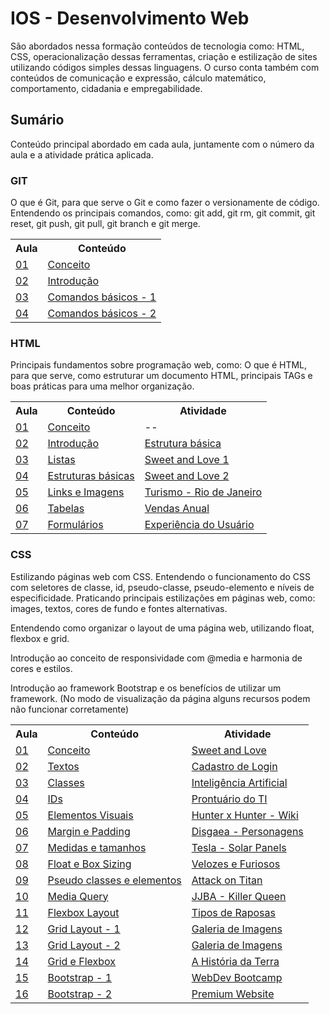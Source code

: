 <h1>IOS - Desenvolvimento Web</h1>
<p>
    São abordados nessa formação conteúdos de tecnologia como: HTML, CSS, operacionalização dessas ferramentas, criação e estilização de sites utilizando códigos simples dessas linguagens. O curso conta também com conteúdos de comunicação e expressão, cálculo matemático, comportamento, cidadania e empregabilidade.
</p>

<h2>Sumário</h2>
<p>
    Conteúdo principal abordado em cada aula, juntamente com o número da aula e a atividade prática aplicada.
</p>


<h3>GIT</h3>
<p>
    O que é Git, para que serve o Git e como fazer o versionamente de código. Entendendo os principais comandos, como: git add, git rm, git commit, git reset, git push, git pull, git branch e git merge.
</p>

<table>
<tr>
    <th>Aula</th>
    <th>Conteúdo</th>
</tr>

<tr>
    <td><a href="https://github.com/Diego-SLuiz/DevWeb-IOS/tree/main/GIT/Aula%2001">01</a></td>
    <td><a href="https://github.com/Diego-SLuiz/DevWeb-IOS/blob/main/GIT/Aula%2001/GIT%20Aula%2001.pdf">Conceito</a></td>
</tr>

<tr>
    <td><a href="https://github.com/Diego-SLuiz/DevWeb-IOS/tree/main/GIT/Aula%2002">02</a></td>
    <td><a href="https://github.com/Diego-SLuiz/DevWeb-IOS/blob/main/GIT/Aula%2002/GIT%20Aula%2002.pdf">Introdução</a></td>
</tr>

<tr>
    <td><a href="https://github.com/Diego-SLuiz/DevWeb-IOS/tree/main/GIT/Aula%2003">03</a></td>
    <td><a href="https://github.com/Diego-SLuiz/DevWeb-IOS/blob/main/GIT/Aula%2003/GIT%20Aula%2003.pdf">Comandos básicos - 1</a></td>
</tr>

<tr>
    <td><a href="https://github.com/Diego-SLuiz/DevWeb-IOS/tree/main/GIT/Aula%2004">04</a></td>
    <td><a href="https://github.com/Diego-SLuiz/DevWeb-IOS/blob/main/GIT/Aula%2004/GIT%20Aula%2004.pdf">Comandos básicos - 2</a></td>
</tr>
</table>

<h3>HTML</h3>
<p>
    Principais fundamentos sobre programação web, como: O que é HTML, para que serve, como estruturar um documento HTML, principais TAGs e boas práticas para uma melhor organização.
</p>

<table>
<tr>
    <th>Aula</th>
    <th>Conteúdo</th>
    <th>Atividade</th>
</tr>

<tr>
    <td><a href="https://github.com/Diego-SLuiz/DevWeb-IOS/tree/main/HTML/Aula%2001">01</a></td>
    <td><a href="https://github.com/Diego-SLuiz/DevWeb-IOS/blob/main/HTML/Aula%2001/HTML%20Aula%2001.pdf">Conceito</a></td>
    <td><a>--</a></td>
</tr>

<tr>
    <td><a href="https://github.com/Diego-SLuiz/DevWeb-IOS/tree/main/HTML/Aula%2002">02</a></td>
    <td><a href="https://github.com/Diego-SLuiz/DevWeb-IOS/blob/main/HTML/Aula%2002/HTML%20Aula%2002.pdf">Introdução</a></td>
    <td><a href="https://htmlpreview.github.io/?https://github.com/Diego-SLuiz/DevWeb-IOS/blob/main/HTML/Aula%2002/index.html">Estrutura básica</a></td>
</tr>

<tr>
    <td><a href="https://github.com/Diego-SLuiz/DevWeb-IOS/tree/main/HTML/Aula%2003">03</a></td>
    <td><a href="https://github.com/Diego-SLuiz/DevWeb-IOS/blob/main/HTML/Aula%2003/HTML%20Aula%2003.pdf">Listas</a></td>
    <td><a href="https://htmlpreview.github.io/?https://github.com/Diego-SLuiz/DevWeb-IOS/blob/main/HTML/Aula%2003/Exerc%C3%ADcio%20-%20Aula%2003.html">Sweet and Love 1</a></td>
</tr>

<tr>
    <td><a href="https://github.com/Diego-SLuiz/DevWeb-IOS/tree/main/HTML/Aula%2004">04</a></td>
    <td><a href="https://github.com/Diego-SLuiz/DevWeb-IOS/blob/main/HTML/Aula%2004/HTML%20Aula%2004.pdf">Estruturas básicas</a></td>
    <td><a href="https://htmlpreview.github.io/?https://github.com/Diego-SLuiz/DevWeb-IOS/blob/main/HTML/Aula%2004/Exerc%C3%ADcio%20-%20Aula%2004.html">Sweet and Love 2</a></td>
</tr>

<tr>
    <td><a href="https://github.com/Diego-SLuiz/DevWeb-IOS/tree/main/HTML/Aula%2005">05</a></td>
    <td><a href="https://github.com/Diego-SLuiz/DevWeb-IOS/blob/main/HTML/Aula%2005/HTML%20Aula%2005.pdf">Links e Imagens</a></td>
    <td><a href="https://htmlpreview.github.io/?https://github.com/Diego-SLuiz/DevWeb-IOS/blob/main/HTML/Aula%2005/Exerc%C3%ADcio%20-%20Aula%2005.html">Turismo - Rio de Janeiro</a></td>
</tr>

<tr>
    <td><a href="https://github.com/Diego-SLuiz/DevWeb-IOS/tree/main/HTML/Aula%2006">06</a></td>
    <td><a href="https://github.com/Diego-SLuiz/DevWeb-IOS/blob/main/HTML/Aula%2006/HTML%20Aula%2006.pdf">Tabelas</a></td>
    <td><a href="https://htmlpreview.github.io/?https://github.com/Diego-SLuiz/DevWeb-IOS/blob/main/HTML/Aula%2006/Exerc%C3%ADcio%20-%20Aula%2006.html">Vendas Anual</a></td>
</tr>

<tr>
    <td><a href="https://github.com/Diego-SLuiz/DevWeb-IOS/tree/main/HTML/Aula%2007">07</a></td>
    <td><a href="https://github.com/Diego-SLuiz/DevWeb-IOS/blob/main/HTML/Aula%2007/HTML%20Aula%2007%20(Parte%201).pdf">Formulários</a></td>
    <td><a href="https://htmlpreview.github.io/?https://github.com/Diego-SLuiz/DevWeb-IOS/blob/main/HTML/Aula%2007/Exerc%C3%ADcio%20-%20Aula%2007.html">Experiência do Usuário</a></td>
</tr>
</table>

<h3>CSS</h3>
<p>
    Estilizando páginas web com CSS. Entendendo o funcionamento do CSS com seletores de classe, id, pseudo-classe, pseudo-elemento e níveis de especificidade. Praticando principais estilizações em páginas web, como: images, textos, cores de fundo e fontes alternativas.
</p>

<p>
    Entendendo como organizar o layout de uma página web, utilizando float, flexbox e grid.
</p>

<p>
    Introdução ao conceito de responsividade com @media e harmonia de cores e estilos.
</p>

<p>
    Introdução ao framework Bootstrap e os benefícios de utilizar um framework.
    (No modo de visualização da página alguns recursos podem não funcionar corretamente)
</p>

<table>
<tr>
    <th>Aula</th>
    <th>Conteúdo</th>
    <th>Atividade</th>
</tr>

<tr>
    <td><a href="https://github.com/Diego-SLuiz/DevWeb-IOS/tree/main/CSS/Aula%2001">01</a></td>
    <td><a href="https://github.com/Diego-SLuiz/DevWeb-IOS/blob/main/CSS/Aula%2001/CSS%20Aula%2001.pdf">Conceito</a></td>
    <td><a href="https://htmlpreview.github.io/?https://github.com/Diego-SLuiz/DevWeb-IOS/blob/main/CSS/Aula%2001/Exerc%C3%ADcio%20-%20Aula%2001.html">Sweet and Love</a></td>
</tr>

<tr>
    <td><a href="https://github.com/Diego-SLuiz/DevWeb-IOS/tree/main/CSS/Aula%2002">02</a></td>
    <td><a href="https://github.com/Diego-SLuiz/DevWeb-IOS/blob/main/CSS/Aula%2002/CSS%20Aula%2002.pdf">Textos</a></td>
    <td><a href="https://htmlpreview.github.io/?https://github.com/Diego-SLuiz/DevWeb-IOS/blob/main/CSS/Aula%2002/Exerc%C3%ADcio%20Aula%2002.html">Cadastro de Login</a></td>
</tr>

<tr>
    <td><a href="https://github.com/Diego-SLuiz/DevWeb-IOS/tree/main/CSS/Aula%2003">03</a></td>
    <td><a href="https://github.com/Diego-SLuiz/DevWeb-IOS/blob/main/CSS/Aula%2003/CSS%20Aula%2003.pdf">Classes</a></td>
    <td><a href="https://htmlpreview.github.io/?https://github.com/Diego-SLuiz/DevWeb-IOS/blob/main/CSS/Aula%2003/Exerc%C3%ADcio%20Aula%2003.html">Inteligência Artificial</a></td>
</tr>

<tr>
    <td><a href="https://github.com/Diego-SLuiz/DevWeb-IOS/tree/main/CSS/Aula%2004">04</a></td>
    <td><a href="https://github.com/Diego-SLuiz/DevWeb-IOS/blob/main/CSS/Aula%2004/CSS%20Aula%2004.pdf">IDs</a></td>
    <td><a href="https://htmlpreview.github.io/?https://github.com/Diego-SLuiz/DevWeb-IOS/blob/main/CSS/Aula%2004/CSS%20Aula%2004%20-%20Exerc%C3%ADcio.html">Prontuário do TI</a></td>
</tr>

<tr>
    <td><a href="https://github.com/Diego-SLuiz/DevWeb-IOS/tree/main/CSS/Aula%2005">05</a></td>
    <td><a href="https://github.com/Diego-SLuiz/DevWeb-IOS/blob/main/CSS/Aula%2005/CSS%20Aula%2005.pdf">Elementos Visuais</a></td>
    <td><a href="https://htmlpreview.github.io/?https://github.com/Diego-SLuiz/DevWeb-IOS/blob/main/CSS/Aula%2005/CSS%20Aula%2005%20-%20Exerc%C3%ADcio.html">Hunter x Hunter - Wiki</a></td>
</tr>

<tr>
    <td><a href="https://github.com/Diego-SLuiz/DevWeb-IOS/tree/main/CSS/Aula%2006">06</a></td>
    <td><a href="https://github.com/Diego-SLuiz/DevWeb-IOS/blob/main/CSS/Aula%2006/CSS%20Aula%2006.pdf">Margin e Padding</a></td>
    <td><a href="https://htmlpreview.github.io/?https://github.com/Diego-SLuiz/DevWeb-IOS/blob/main/CSS/Aula%2006/index.html">Disgaea - Personagens</a></td>
</tr>

<tr>
    <td><a href="https://github.com/Diego-SLuiz/DevWeb-IOS/tree/main/CSS/Aula%2007">07</a></td>
    <td><a href="https://github.com/Diego-SLuiz/DevWeb-IOS/blob/main/CSS/Aula%2007/CSS%20Aula%2007.pdf">Medidas e tamanhos</a></td>
    <td><a href="https://htmlpreview.github.io/?https://github.com/Diego-SLuiz/DevWeb-IOS/blob/main/CSS/Aula%2007/atividade.html">Tesla - Solar Panels</a></td>
</tr>

<tr>
    <td><a href="https://github.com/Diego-SLuiz/DevWeb-IOS/tree/main/CSS/Aula%2008">08</a></td>
    <td><a href="https://github.com/Diego-SLuiz/DevWeb-IOS/blob/main/CSS/Aula%2008/CSS%20Aula%2008.pdf">Float e Box Sizing</a></td>
    <td><a href="https://htmlpreview.github.io/?https://github.com/Diego-SLuiz/DevWeb-IOS/blob/main/CSS/Aula%2008/atividade.html">Velozes e Furiosos</a></td>
</tr>

<tr>
    <td><a href="https://github.com/Diego-SLuiz/DevWeb-IOS/tree/main/CSS/Aula%2009">09</a></td>
    <td><a href="https://github.com/Diego-SLuiz/DevWeb-IOS/blob/main/CSS/Aula%2009/CSS%20Aula%2009.pdf">Pseudo classes e elementos</a></td>
    <td><a href="https://htmlpreview.github.io/?https://github.com/Diego-SLuiz/DevWeb-IOS/blob/main/CSS/Aula%2009/atividade.html">Attack on Titan</a></td>
</tr>

<tr>
    <td><a href="https://github.com/Diego-SLuiz/DevWeb-IOS/tree/main/CSS/Aula%2010">10</a></td>
    <td><a href="https://github.com/Diego-SLuiz/DevWeb-IOS/blob/main/CSS/Aula%2010/CSS%20Aula%2010.pdf">Media Query</a></td>
    <td><a href="https://htmlpreview.github.io/?https://github.com/Diego-SLuiz/DevWeb-IOS/blob/main/CSS/Aula%2010/atividade.html">JJBA - Killer Queen</a></td>
</tr>

<tr>
    <td><a href="https://github.com/Diego-SLuiz/DevWeb-IOS/tree/main/CSS/Aula%2011">11</a></td>
    <td><a href="https://github.com/Diego-SLuiz/DevWeb-IOS/blob/main/CSS/Aula%2011/CSS%20Aula%2011.pdf">Flexbox Layout</a></td>
    <td><a href="https://htmlpreview.github.io/?https://github.com/Diego-SLuiz/DevWeb-IOS/blob/main/CSS/Aula%2011/index.html">Tipos de Raposas</a></td>
</tr>

<tr>
    <td><a href="https://github.com/Diego-SLuiz/DevWeb-IOS/tree/main/CSS/Aula%2012">12</a></td>
    <td><a href="https://github.com/Diego-SLuiz/DevWeb-IOS/blob/main/CSS/Aula%2012/CSS%20Aula%2012.pdf">Grid Layout - 1</a></td>
    <td><a href="https://htmlpreview.github.io/?https://github.com/Diego-SLuiz/DevWeb-IOS/blob/main/CSS/Aula%2012/index.html">Galeria de Imagens</a></td>
</tr>

<tr>
    <td><a href="https://github.com/Diego-SLuiz/DevWeb-IOS/tree/main/CSS/Aula%2013">13</a></td>
    <td><a href="https://github.com/Diego-SLuiz/DevWeb-IOS/blob/main/CSS/Aula%2013/CSS%20Aula%2013.pdf">Grid Layout - 2</a></td>
    <td><a href="https://htmlpreview.github.io/?https://github.com/Diego-SLuiz/DevWeb-IOS/blob/main/CSS/Aula%2012/index.html">Galeria de Imagens</a></td>
</tr>

<tr>
    <td><a href="https://github.com/Diego-SLuiz/DevWeb-IOS/tree/main/CSS/Aula%2014">14</a></td>
    <td><a href="https://github.com/Diego-SLuiz/DevWeb-IOS/blob/main/CSS/Aula%2014/CSS%20Aula%2014.pdf">Grid e Flexbox</a></td>
    <td><a href="https://htmlpreview.github.io/?https://github.com/Diego-SLuiz/DevWeb-IOS/blob/main/CSS/Aula%2014/atividade.html">A História da Terra</a></td>
</tr>

<tr>
    <td><a href="https://github.com/Diego-SLuiz/DevWeb-IOS/tree/main/CSS/Aula%2015">15</a></td>
    <td><a href="https://github.com/Diego-SLuiz/DevWeb-IOS/blob/main/CSS/Aula%2015/CSS%20Aula%2015.pdf">Bootstrap - 1</a></td>
    <td><a href="https://htmlpreview.github.io/?https://github.com/Diego-SLuiz/DevWeb-IOS/blob/main/CSS/Aula%2015/index.html">WebDev Bootcamp</a></td>
</tr>
    
<tr>
    <td><a href="https://github.com/Diego-SLuiz/DevWeb-IOS/tree/main/CSS/Aula%2016">16</a></td>
    <td><a href="https://github.com/Diego-SLuiz/DevWeb-IOS/blob/main/CSS/Aula%2016/CSS%20Aula%2016.pdf">Bootstrap - 2</a></td>
    <td><a href="https://htmlpreview.github.io/?https://github.com/Diego-SLuiz/DevWeb-IOS/blob/main/CSS/Aula%2016/atividade.html">Premium Website</a></td>
</tr>
</table>
